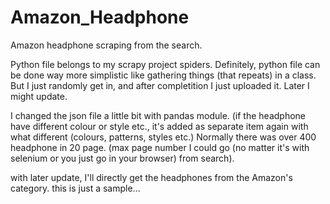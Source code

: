 # Amazon_Headphone
Amazon headphone scraping from the search.

Python file belongs to my scrapy project spiders.
Definitely, python file can be done way more simplistic like gathering things (that repeats) in a class. But I just randomly get in, and after completition I just uploaded it. Later I might update.

I changed the json file a little bit with pandas module.
(if the headphone have different colour or style etc., it's added as separate item again with what different (colours, patterns, styles etc.)
Normally there was over 400 headphone in 20 page. (max page number I could go (no matter it's with selenium or you just go in your browser) from search). 

with later update, I'll directly get the headphones from the Amazon's category. this is just a sample...

